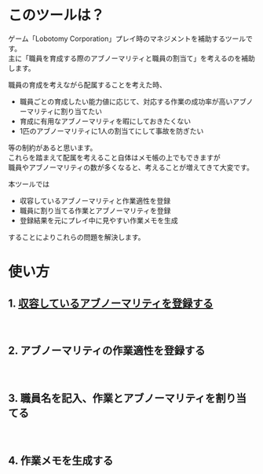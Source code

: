 # このツールは？

ゲーム「Lobotomy Corporation」プレイ時のマネジメントを補助するツールです。  
主に「職員を育成する際のアブノーマリティと職員の割当て」を考えるのを補助します。  

職員の育成を考えながら配属することを考えた時、  

* 職員ごとの育成したい能力値に応じて、対応する作業の成功率が高いアブノーマリティに割り当てたい
* 育成に有用なアブノーマリティを暇にしておきたくない
* 1匹のアブノーマリティに1人の割当てにして事故を防ぎたい

等の制約があると思います。  
これらを踏まえて配属を考えること自体はメモ帳の上でもできますが  
職員やアブノーマリティの数が多くなると、考えることが増えてきて大変です。  

本ツールでは

* 収容しているアブノーマリティと作業適性を登録
* 職員に割り当てる作業とアブノーマリティを登録
* 登録結果を元にプレイ中に見やすい作業メモを生成

することによりこれらの問題を解決します。

# 使い方

## 1. [収容しているアブノーマリティを登録する](register_abnormality.md)
　

## 2. アブノーマリティの作業適性を登録する  
　

## 3. 職員名を記入、作業とアブノーマリティを割り当てる   
　

## 4. 作業メモを生成する  

